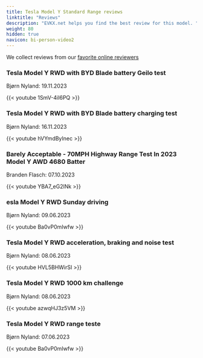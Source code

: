 ```yaml
---
title: Tesla Model Y Standard Range reviews
linktitle: "Reviews"
description: "EVKX.net helps you find the best review for this model. "
weight: 80
hidden: true
navicon: bi-person-video2
---
```

We collect reviews from our [favorite online reviewers](../../../../../guides/evreviewers/)

<div class="container text-center shadow p-2 pe-4 mb-5 bg-body-tertiary rounded border">
<h3>Tesla Model Y RWD with BYD Blade battery Geilo test</h3>
<p>Bjørn Nyland: 19.11.2023</p>

{{< youtube 1SmV-4iI6PQ >}}

</div>
<div class="container text-center shadow p-2 pe-4 mb-5 bg-body-tertiary rounded border">
<h3>Tesla Model Y RWD with BYD Blade battery charging test</h3>
<p>Bjørn Nyland: 16.11.2023</p>

{{< youtube hVYmdByInec >}}

</div>
<div class="container text-center shadow p-2 pe-4 mb-5 bg-body-tertiary rounded border">
<h3>Barely Acceptable - 70MPH Highway Range Test In 2023 Model Y AWD 4680 Batter</h3>
<p>Branden Flasch: 07.10.2023</p>

{{< youtube YBA7_eG2lNk >}}

</div>
<div class="container text-center shadow p-2 pe-4 mb-5 bg-body-tertiary rounded border">
<h3>esla Model Y RWD Sunday driving</h3>
<p>Bjørn Nyland: 09.06.2023</p>

{{< youtube Ba0vP0mIwfw >}}

</div>
<div class="container text-center shadow p-2 pe-4 mb-5 bg-body-tertiary rounded border">
<h3>Tesla Model Y RWD acceleration, braking and noise test</h3>
<p>Bjørn Nyland: 08.06.2023</p>

{{< youtube HVL5BHWirSI >}}

</div>
<div class="container text-center shadow p-2 pe-4 mb-5 bg-body-tertiary rounded border">
<h3>Tesla Model Y RWD 1000 km challenge</h3>
<p>Bjørn Nyland: 08.06.2023</p>

{{< youtube azwqHJ3z5VM >}}

</div>
<div class="container text-center shadow p-2 pe-4 mb-5 bg-body-tertiary rounded border">
<h3>Tesla Model Y RWD range teste</h3>
<p>Bjørn Nyland: 07.06.2023</p>

{{< youtube Ba0vP0mIwfw >}}

</div>
